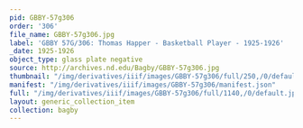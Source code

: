```yaml
---
pid: GBBY-57g306
order: '306'
file_name: GBBY-57g306.jpg
label: 'GBBY 57G/306: Thomas Happer - Basketball Player - 1925-1926'
_date: 1925-1926
object_type: glass plate negative
source: http://archives.nd.edu/Bagby/GBBY-57g306.jpg
thumbnail: "/img/derivatives/iiif/images/GBBY-57g306/full/250,/0/default.jpg"
manifest: "/img/derivatives/iiif/images/GBBY-57g306/manifest.json"
full: "/img/derivatives/iiif/images/GBBY-57g306/full/1140,/0/default.jpg"
layout: generic_collection_item
collection: bagby
---
```


